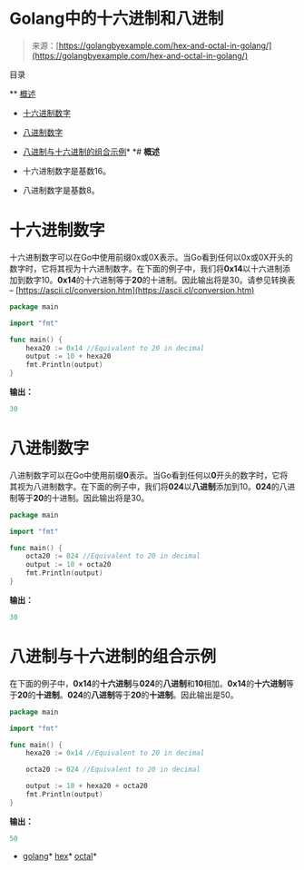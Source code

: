 <!--yml

类别：未分类

日期：2024-10-13 06:06:37

-->

# Golang中的十六进制和八进制

> 来源：[https://golangbyexample.com/hex-and-octal-in-golang/](https://golangbyexample.com/hex-and-octal-in-golang/)

目录

**   [概述](#Overview "Overview")

+   [十六进制数字](#Hex_Numbers "Hex Numbers")

+   [八进制数字](#Octal_Numbers "Octal Numbers")

+   [八进制与十六进制的组合示例](#Combined_Example_of_Octal_and_Hex "Combined Example of Octal and Hex")*  *# **概述**

+   十六进制数字是基数16。

+   八进制数字是基数8。

# **十六进制数字**

十六进制数字可以在Go中使用前缀0x或0X表示。当Go看到任何以0x或0X开头的数字时，它将其视为十六进制数字。在下面的例子中，我们将**0x14**以十六进制添加到数字10。**0x14**的十六进制等于**20**的十进制。因此输出将是30。请参见转换表 – [https://ascii.cl/conversion.htm](https://ascii.cl/conversion.htm)

```go
package main

import "fmt"

func main() {
    hexa20 := 0x14 //Equivalent to 20 in decimal
    output := 10 + hexa20
    fmt.Println(output)
}
```

**输出：**

```go
30
```

# **八进制数字**

八进制数字可以在Go中使用前缀**0**表示。当Go看到任何以**0**开头的数字时，它将其视为八进制数字。在下面的例子中，我们将**024**以**八进制**添加到10。**024**的八进制等于**20**的十进制。因此输出将是30。

```go
package main

import "fmt"

func main() {
    octa20 := 024 //Equivalent to 20 in decimal
    output := 10 + octa20
    fmt.Println(output)
}
```

**输出：**

```go
30
```

# **八进制与十六进制的组合示例**

在下面的例子中，**0x14**的**十六进制**与**024**的**八进制**和**10**相加。**0x14**的**十六进制**等于**20**的**十进制**。**024**的**八进制**等于**20**的**十进制**。因此输出是50。

```go
package main

import "fmt"

func main() {
    hexa20 := 0x14 //Equivalent to 20 in decimal

    octa20 := 024 //Equivalent to 20 in decimal

    output := 10 + hexa20 + octa20
    fmt.Println(output)
}
```

**输出：**

```go
50
```

+   [golang](https://golangbyexample.com/tag/golang/)*   [hex](https://golangbyexample.com/tag/hex/)*   [octal](https://golangbyexample.com/tag/octal/)*
